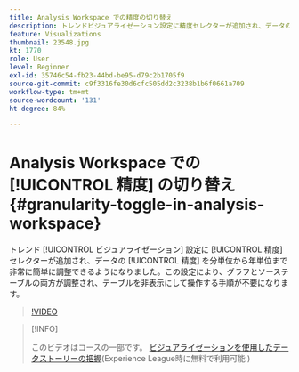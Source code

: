 ```yaml
---
title: Analysis Workspace での精度の切り替え
description: トレンドビジュアライゼーション設定に精度セレクターが追加され、データの精度を分単位から年単位まで非常に簡単に調整できるようになりました。この設定により、グラフとソーステーブルの両方が調整され、テーブルを非表示にして操作する手順が不要になります。
feature: Visualizations
thumbnail: 23548.jpg
kt: 1770
role: User
level: Beginner
exl-id: 35746c54-fb23-44bd-be95-d79c2b1705f9
source-git-commit: c9f3316fe30d6cfc505dd2c3238b1b6f0661a709
workflow-type: tm+mt
source-wordcount: '131'
ht-degree: 84%

---
```


# Analysis Workspace での [!UICONTROL 精度] の切り替え {#granularity-toggle-in-analysis-workspace}

トレンド [!UICONTROL ビジュアライゼーション] 設定に [!UICONTROL 精度] セレクターが追加され、データの [!UICONTROL 精度] を分単位から年単位まで非常に簡単に調整できるようになりました。この設定により、グラフとソーステーブルの両方が調整され、テーブルを非表示にして操作する手順が不要になります。

>[!VIDEO](https://video.tv.adobe.com/v/23548/?quality=12)

>[!INFO]
>
> このビデオはコースの一部です。 [ビジュアライゼーションを使用したデータストーリーの把握](https://experienceleague.adobe.com/?recommended=Analytics-U-1-2021.1.visualizations&amp;lang=ja)(Experience League時に無料で利用可能 )

